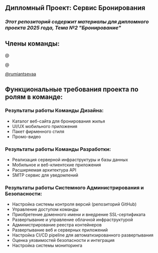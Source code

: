 ## Дипломный Проект: Сервис Бронирования

### _Этот репозиторий содержит материалы для дипломного проекта 2025 года, Тема №2 "Бронирование"_ 

## Члены команды:

@

@

[@rumiantsevaa](https://github.com/rumiantsevaa)

## Функциональные требования проекта по ролям в команде:

### Результаты работы Команды Дизайна:

* Каталог веб-сайта для бронирования жилья
* UI/UX мобильного приложения
* Пакет фирменного стиля
* Промо-видео

### Результаты работы Команды Разработки:

* Реализация серверной инфраструктуры и базы данных
* Мобильное и веб-клиентские приложения
* Расширяемая архитектура API
* SMTP сервис для уведомлений

### Результаты работы Системного Администрирования и Безопасности:

* Настройка системы контроля версий (репозиторий GitHub)
* Управление доступом команды
* Приобретение доменного имени и внедрение SSL-сертификата
* Развертывание и управление облачной инфраструктурой
* Администрирование реестра контейнеров
* Развертывание веб и серверных приложений
* Настройка CI/CD pipeline для автоматизированного развертывания
* Оценка уязвимостей безопасности и интеграция
* Настройка системы мониторинга
